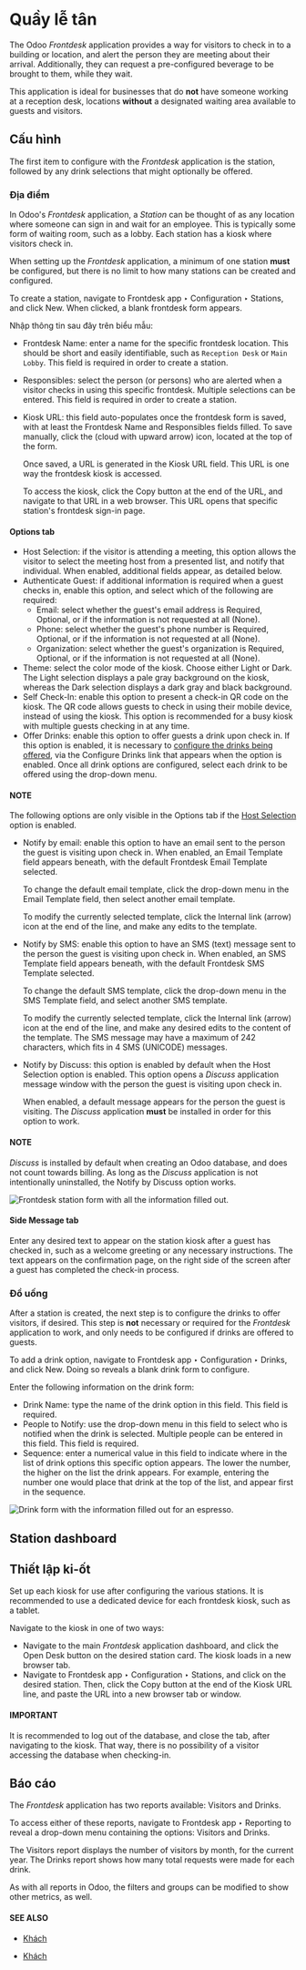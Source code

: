 # Quầy lễ tân

The Odoo *Frontdesk* application provides a way for visitors to check in to a building or location,
and alert the person they are meeting about their arrival. Additionally, they can request a
pre-configured beverage to be brought to them, while they wait.

This application is ideal for businesses that do **not** have someone working at a reception desk,
locations **without** a designated waiting area available to guests and visitors.

## Cấu hình

The first item to configure with the *Frontdesk* application is the station, followed by any drink
selections that might optionally be offered.

### Địa điểm

In Odoo's *Frontdesk* application, a *Station* can be thought of as any location where someone can
sign in and wait for an employee. This is typically some form of waiting room, such as a lobby. Each
station has a kiosk where visitors check in.

When setting up the *Frontdesk* application, a minimum of one station **must** be configured, but
there is no limit to how many stations can be created and configured.

To create a station, navigate to Frontdesk app ‣ Configuration ‣ Stations, and
click New. When clicked, a blank frontdesk form appears.

Nhập thông tin sau đây trên biểu mẫu:

- Frontdesk Name: enter a name for the specific frontdesk location. This should be
  short and easily identifiable, such as `Reception Desk` or `Main Lobby`. This field is required in
  order to create a station.
- Responsibles: select the person (or persons) who are alerted when a visitor checks in
  using this specific frontdesk. Multiple selections can be entered. This field is required in order
  to create a station.
- Kiosk URL: this field auto-populates once the frontdesk form is saved, with at least
  the Frontdesk Name and Responsibles fields filled. To save manually, click
  the (cloud with upward arrow) icon, located at the top of the form.

  Once saved, a URL is generated in the Kiosk URL field. This URL is one way the
  frontdesk kiosk is accessed.

  To access the kiosk, click the Copy button at the end of the URL, and navigate to that
  URL in a web browser. This URL opens that specific station's frontdesk sign-in page.

#### Options tab

<a id="frontdesk-host"></a>
- Host Selection: if the visitor is attending a meeting, this option allows the visitor
  to select the meeting host from a presented list, and notify that individual. When enabled,
  additional fields appear, as detailed below.
- Authenticate Guest: if additional information is required when a guest checks in,
  enable this option, and select which of the following are required:
  - Email: select whether the guest's email address is Required,
    Optional, or if the information is not requested at all (None).
  - Phone: select whether the guest's phone number is Required,
    Optional, or if the information is not requested at all (None).
  - Organization: select whether the guest's organization is Required,
    Optional, or if the information is not requested at all (None).
- Theme: select the color mode of the kiosk. Choose either Light or
  Dark. The Light selection displays a pale gray background on the kiosk,
  whereas the Dark selection displays a dark gray and black background.
- Self Check-In: enable this option to present a check-in QR code on the kiosk. The QR
  code allows guests to check in using their mobile device, instead of using the kiosk. This option
  is recommended for a busy kiosk with multiple guests checking in at any time.
- Offer Drinks: enable this option to offer guests a drink upon check in. If this option
  is enabled, it is necessary to [configure the drinks being offered](#frontdesk-drinks), via
  the Configure Drinks link that appears when the option is enabled. Once all drink
  options are configured, select each drink to be offered using the drop-down menu.

#### NOTE
The following options are only visible in the Options tab if the [Host Selection](#frontdesk-host) option is enabled.

- Notify by email: enable this option to have an email sent to the person the guest is
  visiting upon check in. When enabled, an Email Template field appears beneath, with
  the default Frontdesk Email Template selected.

  To change the default email template, click the drop-down menu in the Email Template
  field, then select another email template.

  To modify the currently selected template, click the Internal link (arrow) icon at the
  end of the line, and make any edits to the template.
- Notify by SMS: enable this option to have an SMS (text) message sent to the person the
  guest is visiting upon check in. When enabled, an SMS Template field appears beneath,
  with the default Frontdesk SMS Template selected.

  To change the default SMS template, click the drop-down menu in the SMS Template
  field, and select another SMS template.

  To modify the currently selected template, click the Internal link (arrow) icon at the
  end of the line, and make any desired edits to the content of the template. The SMS message may
  have a maximum of 242 characters, which fits in 4 SMS (UNICODE) messages.
- Notify by Discuss: this option is enabled by default when the Host
  Selection option is enabled. This option opens a *Discuss* application message window with the
  person the guest is visiting upon check in.

  When enabled, a default message appears for the person the guest is visiting. The *Discuss*
  application **must** be installed in order for this option to work.

#### NOTE
*Discuss* is installed by default when creating an Odoo database, and does not count towards
billing. As long as the *Discuss* application is not intentionally uninstalled, the
Notify by Discuss option works.

![Frontdesk station form with all the information filled out.](../../_images/station-form.png)

#### Side Message tab

Enter any desired text to appear on the station kiosk after a guest has checked in, such as a
welcome greeting or any necessary instructions. The text appears on the confirmation page, on the
right side of the screen after a guest has completed the check-in process.

<a id="frontdesk-drinks"></a>

### Đồ uống

After a station is created, the next step is to configure the drinks to offer visitors, if desired.
This step is **not** necessary or required for the *Frontdesk* application to work, and only needs
to be configured if drinks are offered to guests.

To add a drink option, navigate to Frontdesk app ‣ Configuration ‣ Drinks, and
click New. Doing so reveals a blank drink form to configure.

Enter the following information on the drink form:

- Drink Name: type the name of the drink option in this field. This field is required.
- People to Notify: use the drop-down menu in this field to select who is notified when
  the drink is selected. Multiple people can be entered in this field. This field is required.
- Sequence: enter a numerical value in this field to indicate where in the list of drink
  options this specific option appears. The lower the number, the higher on the list the drink
  appears. For example, entering the number one would place that drink at the top of the list, and
  appear first in the sequence.

![Drink form with the information filled out for an espresso.](../../_images/espresso.png)

## Station dashboard

<a id="frontdesk-kiosk"></a>

## Thiết lập ki-ốt

Set up each kiosk for use after configuring the various stations. It is recommended to use a
dedicated device for each frontdesk kiosk, such as a tablet.

Navigate to the kiosk in one of two ways:

- Navigate to the main *Frontdesk* application dashboard, and click the Open Desk
  button on the desired station card. The kiosk loads in a new browser tab.
- Navigate to Frontdesk app ‣ Configuration ‣ Stations, and click on the
  desired station. Then, click the Copy button at the end of the Kiosk URL
  line, and paste the URL into a new browser tab or window.

#### IMPORTANT
It is recommended to log out of the database, and close the tab, after navigating to the kiosk.
That way, there is no possibility of a visitor accessing the database when checking-in.

## Báo cáo

The *Frontdesk* application has two reports available: Visitors and Drinks.

To access either of these reports, navigate to Frontdesk app ‣ Reporting to
reveal a drop-down menu containing the options: Visitors and Drinks.

The Visitors report displays the number of visitors by month, for the current year. The
Drinks report shows how many total requests were made for each drink.

As with all reports in Odoo, the filters and groups can be modified to show other metrics, as well.

#### SEE ALSO
- [Khách](frontdesk/visitors.md)

* [Khách](frontdesk/visitors.md)
